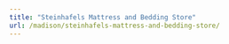 ```yaml
---
title: "Steinhafels Mattress and Bedding Store"
url: /madison/steinhafels-mattress-and-bedding-store/
---
```

